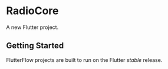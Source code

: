 # RadioCore

A new Flutter project.

## Getting Started

FlutterFlow projects are built to run on the Flutter _stable_ release.
